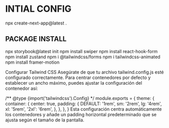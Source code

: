 # INTIAL CONFIG
npx create-next-app@latest .

## PACKAGE INSTALL
npx storybook@latest init
npm install swiper
npm install react-hook-form
npm install zustand
npm i @tailwindcss/forms
npm i tailwindcss-animated
npm install framer-motion




Configurar Tailwind CSS
Asegúrate de que tu archivo tailwind.config.js esté configurado correctamente. Para centrar contenedores por defecto y establecer un ancho máximo, puedes ajustar la configuración del contenedor así:

/** @type {import('tailwindcss').Config} */
module.exports = {
  theme: {
    container: {
      center: true,
      padding: {
        DEFAULT: '1rem',
        sm: '2rem',
        lg: '4rem',
        xl: '5rem',
        '2xl': '6rem',
      },
    },
  },
}
Esta configuración centra automáticamente los contenedores y añade un padding horizontal predeterminado que se ajusta según el tamaño de la pantalla.

